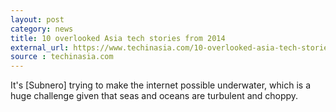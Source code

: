 ```yaml
---
layout: post
category: news
title: 10 overlooked Asia tech stories from 2014
external_url: https://www.techinasia.com/10-overlooked-asia-tech-stories-2014/
source : techinasia.com
---
```


It's [Subnero] trying to make the internet possible underwater, which is a huge challenge given that seas and oceans are turbulent and choppy.
